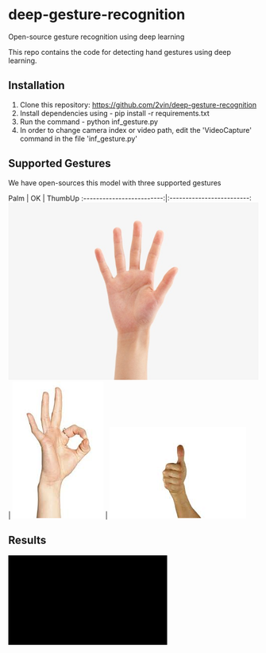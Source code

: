 # deep-gesture-recognition
Open-source gesture recognition using deep learning

This repo contains the code for detecting hand gestures using deep learning.

## Installation
1. Clone this repository: https://github.com/2vin/deep-gesture-recognition
2. Install dependencies using - pip install -r requirements.txt
3. Run the command - python inf_gesture.py
4. In order to change camera index or video path, edit the 'VideoCapture' command in the file 'inf_gesture.py'

## Supported Gestures
We have open-sources this model with three supported gestures

Palm             |   OK                     |    ThumbUp
:-------------------------:|:-------------------------:
![](https://raw.githubusercontent.com/2vin/deep-gesture-recognition/master/data/palm.jpg)  |  ![](https://raw.githubusercontent.com/2vin/deep-gesture-recognition/master/data/ok.jpeg)   |  ![](https://raw.githubusercontent.com/2vin/deep-gesture-recognition/master/data/thumb.jpeg)


## Results
![gesture Recognition](https://raw.githubusercontent.com/2vin/deep-gesture-recognition/master/data/gesture.gif "Results")
